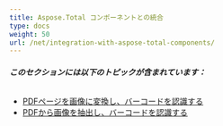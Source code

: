 ```yaml
---
title: Aspose.Total コンポーネントとの統合
type: docs
weight: 50
url: /net/integration-with-aspose-total-components/
---
```


###### **このセクションには以下のトピックが含まれています：**
- [PDFページを画像に変換し、バーコードを認識する](/pdf/net/convert-pdf-pages-to-images-and-recognize-barcodes/)
- [PDFから画像を抽出し、バーコードを認識する](/pdf/net/extract-images-from-pdf-and-recognize-barcodes/)
